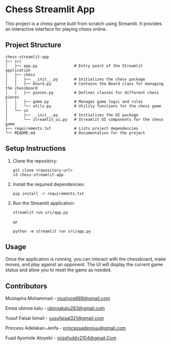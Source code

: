 # Chess Streamlit App

This project is a chess game built from scratch using Streamlit. It provides an interactive interface for playing chess online.

## Project Structure


```
chess-streamlit-app
├── src
│   ├── app.py                # Entry point of the Streamlit application
│   ├── chess
│   │   ├── __init__.py       # Initializes the chess package
│   │   ├── board.py          # Contains the Board class for managing the chessboard
│   │   ├── pieces.py         # Defines classes for different chess pieces
│   │   ├── game.py           # Manages game logic and rules
│   │   └── utils.py          # Utility functions for the chess game
│   └── ui
│       ├── __init__.py       # Initializes the UI package
│       └── streamlit_ui.py   # Streamlit UI components for the chess game
├── requirements.txt          # Lists project dependencies
└── README.md                 # Documentation for the project
```

## Setup Instructions

1. Clone the repository:
   ```
   git clone <repository-url>
   cd chess-streamlit-app
   ```

2. Install the required dependencies:
   ```
   pip install -r requirements.txt
   ```

3. Run the Streamlit application:
   ```
   streamlit run src/app.py
   ```
   or
   ```
   python -m streamlit run src/app.py
   ```

## Usage

Once the application is running, you can interact with the chessboard, make moves, and play against an opponent. The UI will display the current game status and allow you to reset the game as needed.

## Contributors

Mustapha Muhammad - [mustyog669@gmail.com](mailto:mustyog669@gmail.com)

Emea obinna kalu - [obinnakalu263@gmail.com](mailto:obinnakalu263@gmail.com)

Yusuf Faisal Ismail - [yusufaisal321@gmail.com](mailto:yusufaisal321@gmail.com)

Princess Adelekan-Jenfa - [princessaderojuu@gmail.com](mailto:princessaderojuu@gmail.com)

Fuad Ayomide Atoyebi - [mizefuddy2104@gmail.Com](mailto:mizefuddy2104@gmail.com)

